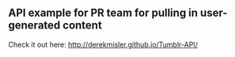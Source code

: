 ## API example for PR team for pulling in user-generated content

Check it out here: http://derekmisler.github.io/Tumblr-API/